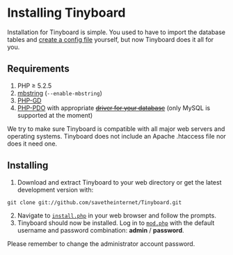 Installing Tinyboard
====================

Installation for Tinyboard is simple. You used to have to import the database tables and [create a config file](config.md) yourself, but now Tinyboard does it all for you.

Requirements
------------
1. PHP ≥ 5.2.5
2. [mbstring](https://web.archive.org/web/20121017012357/http://www.php.net/manual/en/mbstring.installation.php) (`--enable-mbstring`)
3. [PHP-GD](https://web.archive.org/web/20121017012357/http://php.net/manual/en/book.image.php)
4. [PHP-PDO](https://web.archive.org/web/20121017012357/http://php.net/manual/en/book.pdo.php) with appropriate [~~driver for your database~~](https://web.archive.org/web/20121017012357/http://www.php.net/manual/en/pdo.drivers.php) (only MySQL is supported at the moment)

We try to make sure Tinyboard is compatible with all major web servers and operating systems. Tinyboard does not include an Apache .htaccess file nor does it need one.

Installing
----------
1. Download and extract Tinyboard to your web directory or get the latest development version with:
```
git clone git://github.com/savetheinternet/Tinyboard.git
```
2. Navigate to [`install.php`](../install.php) in your web browser and follow the prompts.
3. Tinyboard should now be installed. Log in to [`mod.php`](../mod.php) with the default username and password combination: **admin** / **password**.

Please remember to change the administrator account password.
